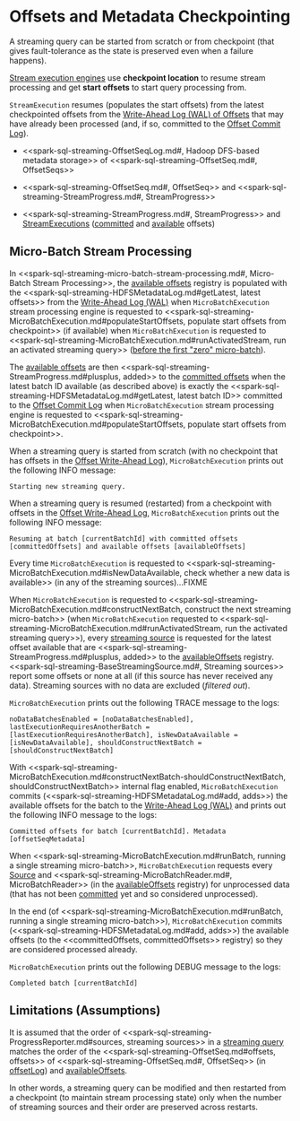 # Offsets and Metadata Checkpointing

A streaming query can be started from scratch or from checkpoint (that gives fault-tolerance as the state is preserved even when a failure happens).

[Stream execution engines](StreamExecution.md) use **checkpoint location** to resume stream processing and get **start offsets** to start query processing from.

`StreamExecution` resumes (populates the start offsets) from the latest checkpointed offsets from the [Write-Ahead Log (WAL) of Offsets](StreamExecution.md#offsetLog) that may have already been processed (and, if so, committed to the [Offset Commit Log](StreamExecution.md#commitLog)).

* <<spark-sql-streaming-OffsetSeqLog.md#, Hadoop DFS-based metadata storage>> of <<spark-sql-streaming-OffsetSeq.md#, OffsetSeqs>>

* <<spark-sql-streaming-OffsetSeq.md#, OffsetSeq>> and <<spark-sql-streaming-StreamProgress.md#, StreamProgress>>

* <<spark-sql-streaming-StreamProgress.md#, StreamProgress>> and [StreamExecutions](StreamExecution.md) ([committed](StreamExecution.md#committedOffsets) and [available](StreamExecution.md#availableOffsets) offsets)

## Micro-Batch Stream Processing

In <<spark-sql-streaming-micro-batch-stream-processing.md#, Micro-Batch Stream Processing>>, the [available offsets](StreamExecution.md#availableOffsets) registry is populated with the <<spark-sql-streaming-HDFSMetadataLog.md#getLatest, latest offsets>> from the [Write-Ahead Log (WAL)](StreamExecution.md#offsetLog) when `MicroBatchExecution` stream processing engine is requested to <<spark-sql-streaming-MicroBatchExecution.md#populateStartOffsets, populate start offsets from checkpoint>> (if available) when `MicroBatchExecution` is requested to <<spark-sql-streaming-MicroBatchExecution.md#runActivatedStream, run an activated streaming query>> ([before the first "zero" micro-batch](spark-sql-streaming-MicroBatchExecution.md#runActivatedStream-triggerExecution-populateStartOffsets)).

The [available offsets](StreamExecution.md#availableOffsets) are then <<spark-sql-streaming-StreamProgress.md#plusplus, added>> to the [committed offsets](StreamExecution.md#committedOffsets) when the latest batch ID available (as described above) is exactly the <<spark-sql-streaming-HDFSMetadataLog.md#getLatest, latest batch ID>> committed to the [Offset Commit Log](StreamExecution.md#commitLog) when `MicroBatchExecution` stream processing engine is requested to <<spark-sql-streaming-MicroBatchExecution.md#populateStartOffsets, populate start offsets from checkpoint>>.

When a streaming query is started from scratch (with no checkpoint that has offsets in the [Offset Write-Ahead Log](StreamExecution.md#offsetLog)), `MicroBatchExecution` prints out the following INFO message:

```text
Starting new streaming query.
```

When a streaming query is resumed (restarted) from a checkpoint with offsets in the [Offset Write-Ahead Log](StreamExecution.md#offsetLog), `MicroBatchExecution` prints out the following INFO message:

```text
Resuming at batch [currentBatchId] with committed offsets [committedOffsets] and available offsets [availableOffsets]
```

Every time `MicroBatchExecution` is requested to <<spark-sql-streaming-MicroBatchExecution.md#isNewDataAvailable, check whether a new data is available>> (in any of the streaming sources)...FIXME

When `MicroBatchExecution` is requested to <<spark-sql-streaming-MicroBatchExecution.md#constructNextBatch, construct the next streaming micro-batch>> (when `MicroBatchExecution` requested to <<spark-sql-streaming-MicroBatchExecution.md#runActivatedStream, run the activated streaming query>>), every [streaming source](StreamExecution.md#uniqueSources) is requested for the latest offset available that are <<spark-sql-streaming-StreamProgress.md#plusplus, added>> to the [availableOffsets](StreamExecution.md#availableOffsets) registry. <<spark-sql-streaming-BaseStreamingSource.md#, Streaming sources>> report some offsets or none at all (if this source has never received any data). Streaming sources with no data are excluded (_filtered out_).

`MicroBatchExecution` prints out the following TRACE message to the logs:

```text
noDataBatchesEnabled = [noDataBatchesEnabled], lastExecutionRequiresAnotherBatch = [lastExecutionRequiresAnotherBatch], isNewDataAvailable = [isNewDataAvailable], shouldConstructNextBatch = [shouldConstructNextBatch]
```

With <<spark-sql-streaming-MicroBatchExecution.md#constructNextBatch-shouldConstructNextBatch, shouldConstructNextBatch>> internal flag enabled, `MicroBatchExecution` commits (<<spark-sql-streaming-HDFSMetadataLog.md#add, adds>>) the available offsets for the batch to the [Write-Ahead Log (WAL)](StreamExecution.md#offsetLog) and prints out the following INFO message to the logs:

```text
Committed offsets for batch [currentBatchId]. Metadata [offsetSeqMetadata]
```

When <<spark-sql-streaming-MicroBatchExecution.md#runBatch, running a single streaming micro-batch>>, `MicroBatchExecution` requests every [Source](Source.md) and <<spark-sql-streaming-MicroBatchReader.md#, MicroBatchReader>> (in the [availableOffsets](StreamExecution.md#availableOffsets) registry) for unprocessed data (that has not been [committed](StreamExecution.md#committedOffsets) yet and so considered unprocessed).

In the end (of <<spark-sql-streaming-MicroBatchExecution.md#runBatch, running a single streaming micro-batch>>), `MicroBatchExecution` commits (<<spark-sql-streaming-HDFSMetadataLog.md#add, adds>>) the available offsets (to the <<committedOffsets, committedOffsets>> registry) so they are considered processed already.

`MicroBatchExecution` prints out the following DEBUG message to the logs:

```text
Completed batch [currentBatchId]
```

## Limitations (Assumptions)

It is assumed that the order of <<spark-sql-streaming-ProgressReporter.md#sources, streaming sources>> in a [streaming query](StreamExecution.md#analyzedPlan) matches the order of the <<spark-sql-streaming-OffsetSeq.md#offsets, offsets>> of <<spark-sql-streaming-OffsetSeq.md#, OffsetSeq>> (in [offsetLog](StreamExecution.md#offsetLog)) and [availableOffsets](StreamExecution.md#availableOffsets).

In other words, a streaming query can be modified and then restarted from a checkpoint (to maintain stream processing state) only when the number of streaming sources and their order are preserved across restarts.
